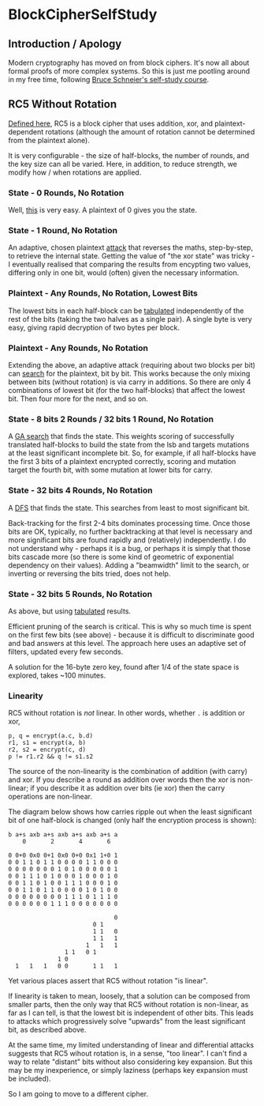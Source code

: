 # BlockCipherSelfStudy

## Introduction / Apology

Modern cryptography has moved on from block ciphers.  It's now all about
formal proofs of more complex systems.  So this is just me pootling around in
my free time, following [Bruce Schneier's self-study
course](https://github.com/andrewcooke/BlockCipherSelfStudy.jl/blob/master/doc/schneier-self-study.pdf).

## RC5 Without Rotation

[Defined
here](https://github.com/andrewcooke/BlockCipherSelfStudy.jl/blob/master/doc/rivest-rc5.pdf),
RC5 is a block cipher that uses addition, xor, and plaintext-dependent
rotations (although the amount of rotation cannot be determined from the
plaintext alone).

It is very configurable - the size of half-blocks, the number of rounds, and
the key size can all be varied.  Here, in addition, to reduce strength, we
modify how / when rotations are applied.

### State - 0 Rounds, No Rotation

Well,
[this](https://github.com/andrewcooke/BlockCipherSelfStudy.jl/blob/master/src/RC5.jl#L142)
is very easy.  A plaintext of 0 gives you the state.

### State - 1 Round, No Rotation

An adaptive, chosen plaintext
[attack](https://github.com/andrewcooke/BlockCipherSelfStudy.jl/blob/master/src/RC5.jl#L164)
that reverses the maths, step-by-step, to retrieve the internal state.
Getting the value of "the xor state" was tricky - I eventually realised that
comparing the results from encypting two values, differing only in one bit,
would (often) given the necessary information.

### Plaintext - Any Rounds, No Rotation, Lowest Bits

The lowest bits in each half-block can be
[tabulated](https://github.com/andrewcooke/BlockCipherSelfStudy.jl/blob/master/src/RC5.jl#L242)
independently of the rest of the bits (taking the two halves as a single
pair).  A single byte is very easy, giving rapid decryption of two bytes per
block.

### Plaintext - Any Rounds, No Rotation

Extending the above, an adaptive attack (requiring about two blocks per bit)
can
[search](https://github.com/andrewcooke/BlockCipherSelfStudy.jl/blob/master/src/RC5.jl#L295)
for the plaintext, bit by bit.  This works because the only mixing between
bits (without rotation) is via carry in additions.  So there are only 4
combinations of lowest bit (for the two half-blocks) that affect the lowest
bit.  Then four more for the next, and so on.

### State - 8 bits 2 Rounds / 32 bits 1 Round, No Rotation

A [GA
search](https://github.com/andrewcooke/BlockCipherSelfStudy.jl/blob/master/src/RC5.jl#L32)
that finds the state.  This weights scoring of successfully translated
half-blocks to build the state from the lsb and targets mutations at the least
significant incomplete bit.  So, for example, if all half-blocks have the
first 3 bits of a plaintext encrypted correctly, scoring and mutation target
the fourth bit, with some mutation at lower bits for carry.

### State - 32 bits 4 Rounds, No Rotation

A
[DFS](https://github.com/andrewcooke/BlockCipherSelfStudy.jl/blob/master/src/RC5.jl#L438)
that finds the state.  This searches from least to most significant bit.

Back-tracking for the first 2-4 bits dominates processing time.  Once those
bits are OK, typically, no further backtracking at that level is necessary and
more significant bits are found rapidly and (relatively) independently.  I do
not understand why - perhaps it is a bug, or perhaps it is simply that those
bits cascade more (so there is some kind of geometric of exponential
dependency on their values).  Adding a "beamwidth" limit to the search, or
inverting or reversing the bits tried, does not help.

### State - 32 bits 5 Rounds, No Rotation

As above, but using
[tabulated](https://github.com/andrewcooke/BlockCipherSelfStudy.jl/blob/master/src/RC5.jl#L561)
results.

Efficient pruning of the search is critical.  This is why so much time is
spent on the first few bits (see above) - because it is difficult to
discriminate good and bad answers at this level.  The approach here uses an
adaptive set of filters, updated every few seconds.

A solution for the 16-byte zero key, found after 1/4 of the state space is
explored, takes ~100 minutes.

### Linearity

RC5 without rotation is *not* linear.  In other words, whether `.` is addition
or xor,

```
p, q = encrypt(a.c, b.d)
r1, s1 = encrypt(a, b)
r2, s2 = encrypt(c, d)
p != r1.r2 && q != s1.s2
```

The source of the non-linearity is the combination of addition (with carry)
and xor.  If you describe a round as addition over words then the xor is
non-linear; if you describe it as addition over bits (ie xor) then the carry
operations are non-linear.

The diagram below shows how carries ripple out when the least significant bit
of one half-block is changed (only half the encryption process is shown):

```
b a+s axb a+s axb a+s axb a+s a
    0       2       4       6  
                               
0 0+0 0x0 0+1 0x0 0+0 0x1 1+0 1
0 0 1 1 0 1 1 0 0 0 0 1 1 0 0 0
0 0 0 0 0 0 0 1 0 1 0 0 0 0 0 1
0 0 1 1 1 0 1 0 0 0 1 0 0 0 1 0
0 0 1 1 0 1 0 0 1 1 1 0 0 0 1 0
0 0 1 1 0 1 1 0 0 0 0 1 0 1 0 0
0 0 0 0 0 0 0 0 1 1 1 0 1 1 1 0
0 0 0 0 0 0 1 1 1 0 0 0 0 0 0 0

                              0
                        0 1    
                        1 1   0
                        1 1   1
                      1   1   1
                1 1   0 1      
              1 0              
  1   1   1   0 0       1 1   1
```

Yet various places assert that RC5 without rotation "is linear".

If linearity is taken to mean, loosely, that a solution can be composed from
smaller parts, then the only way that RC5 without rotation is non-linear, as
far as I can tell, is that the lowest bit is independent of other bits.  This
leads to attacks which progressively solve "upwards" from the least
significant bit, as described above.

At the same time, my limited understanding of linear and differential attacks
suggests that RC5 wihout rotation is, in a sense, "too linear".  I can't find
a way to relate "distant" bits without also considering key expansion.  But
this may be my inexperience, or simply laziness (perhaps key expansion must be
included).

So I am going to move to a different cipher.

<!--
[![Build Status](https://travis-ci.org/andrewcooke/BlockCipherSelfStudy.jl.png)](https://travis-ci.org/andrewcooke/BlockCipherSelfStudy.jl)
-->
